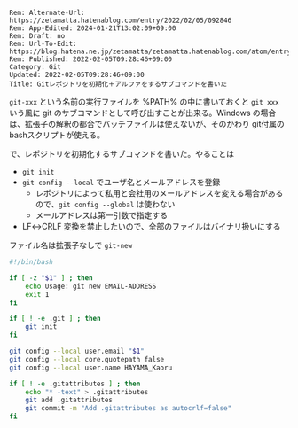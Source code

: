 ```header
Rem: Alternate-Url: https://zetamatta.hatenablog.com/entry/2022/02/05/092846
Rem: App-Edited: 2024-01-21T13:02:09+09:00
Rem: Draft: no
Rem: Url-To-Edit: https://blog.hatena.ne.jp/zetamatta/zetamatta.hatenablog.com/atom/entry/13574176438060177296
Rem: Published: 2022-02-05T09:28:46+09:00
Category: Git
Updated: 2022-02-05T09:28:46+09:00
Title: Gitレポジトリを初期化＋アルファをするサブコマンドを書いた
```
`git-xxx` という名前の実行ファイルを %PATH% の中に書いておくと `git xxx` いう風に git のサブコマンドとして呼び出すことが出来る。Windows の場合は、拡張子の解釈の都合でバッチファイルは使えないが、そのかわり git付属のbashスクリプトが使える。

で、レポジトリを初期化するサブコマンドを書いた。やることは

- `git init`
- `git config --local` でユーザ名とメールアドレスを登録
    - レポジトリによって私用と会社用のメールアドレスを変える場合があるので、`git config --global` は使わない
    - メールアドレスは第一引数で指定する
- LF↔CRLF 変換を禁止したいので、全部のファイルはバイナリ扱いにする

ファイル名は拡張子なしで `git-new`

```sh
#!/bin/bash

if [ -z "$1" ] ; then
    echo Usage: git new EMAIL-ADDRESS
    exit 1
fi

if [ ! -e .git ] ; then
    git init
fi

git config --local user.email "$1"
git config --local core.quotepath false
git config --local user.name HAYAMA_Kaoru

if [ ! -e .gitattributes ] ; then
    echo "* -text" > .gitattributes
    git add .gitattributes 
    git commit -m "Add .gitattributes as autocrlf=false"
fi
```
